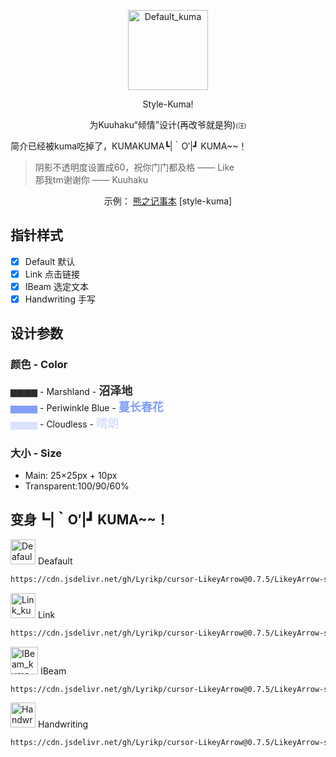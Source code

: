 <p align="center">
  <img alt="Default_kuma" src="https://cdn.jsdelivr.net/gh/Lyrikp/cursor-LikeyArrow@0.7.5/LikeyArrow-style-kuma/Preview/Default.png" width="128">
</p>

<p align="center">Style-Kuma!</p>
<p align="center">为Kuuhaku“倾情”设计(再改爷就是狗)<font size=1>(汪)</font></p>

简介已经被kuma吃掉了，KUMAKUMA┗|｀O′|┛ KUMA~~！

> 阴影不透明度设置成60，祝你门门都及格 —— Like  
> 那我tm谢谢你 —— Kuuhaku

<p align="center">
  <span>示例：</span>
  <a href="https://kuuhaku.top/">熊之记事本</a> [style-kuma]
</p>

## 指针样式

- [x] Default 默认
- [x] Link 点击链接
- [x] IBeam 选定文本
- [x] Handwriting 手写

## 设计参数

### 颜色 - Color

<font color=#2C2C2C>▆▆▆▆</font> - Marshland - **<font color=#2C2C2C size=4>沼泽地</font>**  
<font color=#819ff7>▆▆▆▆</font> - Periwinkle Blue - **<font color=#819ff7 size=4>蔓长春花</font>**  
<font color=#d9e2fc>▆▆▆▆</font> - Cloudless - **<font color=#d9e2fc size=4>晴朗</font>**  

### 大小 - Size

 - Main: 25×25px + 10px
 - Transparent:100/90/60%

## 变身┗|｀O′|┛ KUMA~~！

<p>
    <img alt="Deafault_kuma" src="https://cdn.jsdelivr.net/gh/Lyrikp/cursor-LikeyArrow@0.7.5/LikeyArrow-style-kuma/Preview/Default.png" width="40">
    Deafault
</p>

```Bash
https://cdn.jsdelivr.net/gh/Lyrikp/cursor-LikeyArrow@0.7.5/LikeyArrow-style-kuma/Default.png
```

<p>
    <img alt="Link_kuma" src="https://cdn.jsdelivr.net/gh/Lyrikp/cursor-LikeyArrow@0.7.5/LikeyArrow-style-kuma/Preview/Link.png" width="40">
    Link
</p>

```Bash
https://cdn.jsdelivr.net/gh/Lyrikp/cursor-LikeyArrow@0.7.5/LikeyArrow-style-kuma/Link.png
```

<p>
    <img alt="IBeam_kuma" src="https://cdn.jsdelivr.net/gh/Lyrikp/cursor-LikeyArrow@0.7.5/LikeyArrow-style-kuma/Preview/IBeam.png" width="44">
    IBeam
</p>

```Bash
https://cdn.jsdelivr.net/gh/Lyrikp/cursor-LikeyArrow@0.7.5/LikeyArrow-style-kuma/IBeam.png
```

<p>
    <img alt="Handwriting_kuma" src="https://cdn.jsdelivr.net/gh/Lyrikp/cursor-LikeyArrow@0.7.5/LikeyArrow-style-kuma/Preview/Handwriting.png" width="40">
    Handwriting
</p>

```Bash
https://cdn.jsdelivr.net/gh/Lyrikp/cursor-LikeyArrow@0.7.5/LikeyArrow-style-kuma/Handwriting.png
```
